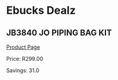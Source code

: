 
# Ebucks Dealz
## JB3840 JO PIPING BAG KIT
[Product Page](https://www.ebucks.com/web/shop/productSelected.do?prodId=1146880514&catId=704983235)

Price: R299.00

Savings: 31.0


	